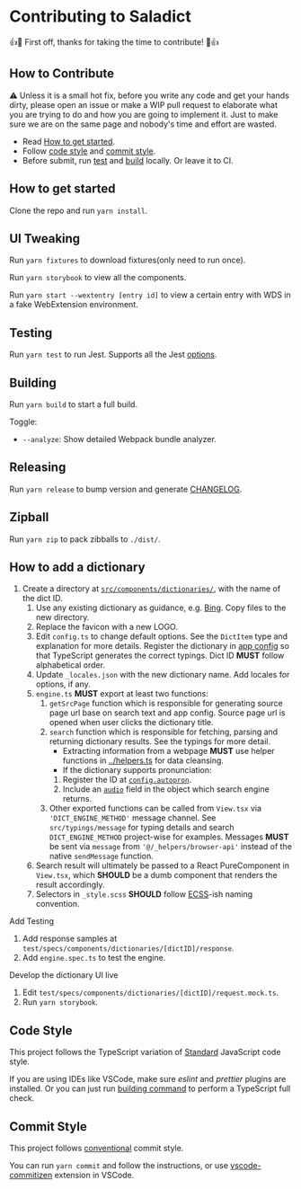 # Contributing to Saladict

:+1::tada: First off, thanks for taking the time to contribute! :tada::+1:

## How to Contribute

:warning: Unless it is a small hot fix, before you write any code and get your hands dirty, please open an issue or make a WIP pull request to elaborate what you are trying to do and how you are going to implement it. Just to make sure we are on the same page and nobody's time and effort are wasted.

- Read [How to get started](#how-to-get-started).
- Follow [code style](#code-style) and [commit style](#commit-style).
- Before submit, run [test](#testing) and [build](#building) locally. Or leave it to CI.

## How to get started

Clone the repo and run `yarn install`.

## UI Tweaking

Run `yarn fixtures` to download fixtures(only need to run once).

Run `yarn storybook` to view all the components.

Run `yarn start --wextentry [entry id]` to view a certain entry with WDS in a fake WebExtension environment.

## Testing

Run `yarn test` to run Jest. Supports all the Jest [options](https://jestjs.io/docs/en/cli).

## Building

Run `yarn build` to start a full build.

Toggle:

- `--analyze`: Show detailed Webpack bundle analyzer.

## Releasing

Run `yarn release` to bump version and generate [CHANGELOG](./CHANGELOG.md).

## Zipball

Run `yarn zip` to pack zibballs to `./dist/`.

## How to add a dictionary

1. Create a directory at [`src/components/dictionaries/`](./src/components/dictionaries/), with the name of the dict ID.
   1. Use any existing dictionary as guidance, e.g. [Bing](./src/components/dictionaries/bing). Copy files to the new directory.
   1. Replace the favicon with a new LOGO.
   1. Edit `config.ts` to change default options. See the `DictItem` type and explanation for more details. Register the dictionary in [app config](./src/app-config/dicts.ts) so that TypeScript generates the correct typings. Dict ID **MUST** follow alphabetical order.
   1. Update `_locales.json` with the new dictionary name. Add locales for options, if any.
   1. `engine.ts` **MUST** export at least two functions:
      1. `getSrcPage` function which is responsible for generating source page url base on search text and app config. Source page url is opened when user clicks the dictionary title.
      1. `search` function which is responsible for fetching, parsing and returning dictionary results. See the typings for more detail.
         - Extracting information from a webpage **MUST** use helper functions in [../helpers.ts](./components/dictionaries/helpers.ts) for data cleansing.
         - If the dictionary supports pronunciation:
         1. Register the ID at [`config.autopron`](https://github.com/crimx/ext-saladict/blob/a88cfed84129418b65914351ca14b86d7b1b758b/src/app-config/index.ts#L202-L223).
         1. Include an [`audio`](https://github.com/crimx/ext-saladict/blob/a88cfed84129418b65914351ca14b86d7b1b758b/src/typings/server.ts#L5-L9) field in the object which search engine returns.
      1. Other exported functions can be called from `View.tsx` via `'DICT_ENGINE_METHOD'` message channel. See `src/typings/message` for typing details and search `DICT_ENGINE_METHOD` project-wise for examples. Messages **MUST** be sent via `message` from `'@/_helpers/browser-api'` instead of the native `sendMessage` function.
   1. Search result will ultimately be passed to a React PureComponent in `View.tsx`, which **SHOULD** be a dumb component that renders the result accordingly.
   1. Selectors in `_style.scss` **SHOULD** follow [ECSS](http://ecss.io/chapter5.html#anatomy-of-the-ecss-naming-convention)-ish naming convention.

Add Testing

1. Add response samples at `test/specs/components/dictionaries/[dictID]/response`.
1. Add `engine.spec.ts` to test the engine.

Develop the dictionary UI live

1. Edit `test/specs/components/dictionaries/[dictID]/request.mock.ts`.
1. Run `yarn storybook`.

## Code Style

This project follows the TypeScript variation of [Standard](https://standardjs.com) JavaScript code style.

If you are using IDEs like VSCode, make sure *eslint* and *prettier* plugins are installed. Or you can just run [building command](#building) to perform a TypeScript full check.

## Commit Style

This project follows [conventional](https://conventionalcommits.org/) commit style.

You can run `yarn commit` and follow the instructions, or use [vscode-commitizen](https://github.com/KnisterPeter/vscode-commitizen) extension in VSCode.
